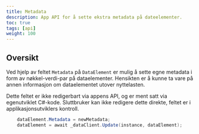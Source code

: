 ```yaml
---
title: Metadata
description: App API for å sette ekstra metadata på dateelementer.
toc: true
tags: [api]
weight: 100
---
```


## Oversikt

Ved hjelp av feltet `Metadata` på `DataElement` er mulig å sette egne metadata i form av nøkkel-verdi-par på dataelementer.
Hensikten er å kunne ta vare på annen informasjon om dataelementet utover nyttelasten.

Dette feltet er ikke redigerbart via appens API, og er ment satt via egenutviklet C#-kode. 
Sluttbruker kan ikke redigere dette direkte, feltet er i applikasjonsutviklers kontroll.

```csharp
    dataElement.Metadata = newMetadata;
    dataElement = await _dataClient.Update(instance, dataElement);
```